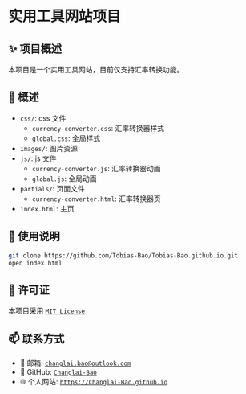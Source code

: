 # 实用工具网站项目

## ✨ 项目概述

本项目是一个实用工具网站，目前仅支持汇率转换功能。

## 📁 概述

- `css/`: css 文件
  - `currency-converter.css`: 汇率转换器样式
  - `global.css`: 全局样式
- `images/`: 图片资源
- `js/`: js 文件
  - `currency-converter.js`: 汇率转换器动画
  - `global.js`: 全局动画
- `partials/`: 页面文件
  - `currency-converter.html`: 汇率转换器页
- `index.html`: 主页

## 🚀 使用说明

```bash
git clone https://github.com/Tobias-Bao/Tobias-Bao.github.io.git
open index.html
```

## 📜 许可证

本项目采用 [`MIT License`](LICENSE)

## 📫 联系方式

- 📧 邮箱: [`changlai.bao@outlook.com`](mailto:changlai.bao@outlook.com)
- 🐙 GitHub: [`Changlai-Bao`](https://github.com/Changlai-Bao)
- 🌐 个人网站: [`https://Changlai-Bao.github.io`](https://Changlai-Bao.github.io)
